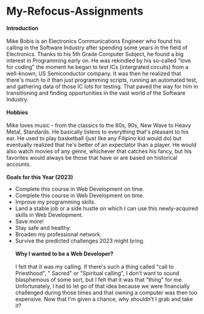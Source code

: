 # My-Refocus-Assignments

<b>Introduction</b>
<br><br>Mike Bobis is an Electronics Communications Engineer who found his calling in the Software Industry after spending some years in the field of Electronics. Thanks to his 5th Grade Computer Subject, he found a big interest in Programming early on. He was rekindled by his so-called "love for coding" the moment he began to test ICs (intergrated circuits) from a well-known, US Semiconductor company. It was then he realized that there's much to it than just programming scripts, running an automated test, and gathering data of those IC lots for testing. That paved the way for him in transitioning and finding opportunities in the vast world of the Software Industry.
<br><br>
<b>Hobbies</b>
<br><br>Mike loves music - from the classics to the 80s, 90s, New Wave to Heavy Metal, Standards. He basically listens to everything that's pleasant to his ear. He used to play basketball (just like any Filipino kid would do) but eventually realized that he's better of an expectator than a player. He would also watch movies of any genre, whichever that catches his fancy, but his favorites would always be those that have or are based on historical accounts. 
<br><br>
<b>Goals for this Year (2023)</b>
<br><ul>
<li> Complete this course in Web Development on time.
<li> Complete this course in Web Development on time.
<li> Improve my programming skills.
<li> Land a stable job or a side hustle on which I can use this newly-acquired skills in Web Development.
<li> Save more!
<li> Stay safe and healthy.
<li> Broaden my professional network.
<li> Survive the predicted challenges 2023 might bring.
<br><br>
<b>Why I wanted to be a Web Developer?</b>
<br><br>I felt that it was my calling. If there's such a thing called "call to Priesthood", " Sacred" or "Spiritual calling", I don't want to sound blasphemous of some sort, but I felt that it was that "thing" for me. Unfortunately, I had to let go of that idea because we were financially challenged during those times and that owning a computer was then too expensive. Now that I'm given a chance, why shouldn't I grab and take it? 

